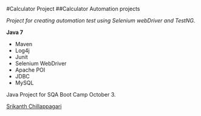 #Calculator Project
##Calculator  Automation projects

*Project for creating automation test using Selenium webDriver and TestNG.*

**Java 7**

* Maven
* Log4j
* Junit
* Selenium WebDriver
* Apache POI
* JDBC
* MySQL

Java Project for SQA Boot Camp October 3.

[Srikanth Chillappagari](https://github.srikanth-chillappagari)
